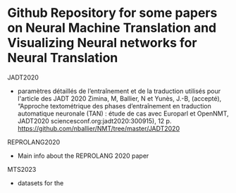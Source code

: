 # Github Repository for some papers on Neural Machine Translation and  Visualizing Neural networks for Neural Translation

JADT2020 
- paramètres détaillés de l’entraînement et de la traduction utilisés pour l'article des JADT 2020
Zimina, M, Ballier, N et Yunès, J.-B, (accepté), “Approche textométrique des phases d’entraînement en traduction automatique neuronale (TAN) : étude de cas avec Europarl et OpenNMT, JADT2020 sciencesconf.org:jadt2020:300915), 12 p.
<https://github.com/nballier/NMT/tree/master/JADT2020>

REPROLANG2020
- Main info about the REPROLANG 2020 paper

MTS2023 
- datasets for the 



